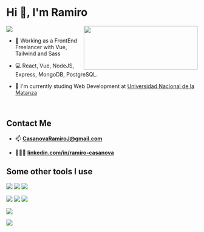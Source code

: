 # Hi 👋, I'm Ramiro
<img src="https://readme-typing-svg.herokuapp.com?color=E6B5776697&lines=The+Full+Stack+Developer+you+want">

<img align="right" src="https://miro.medium.com/max/1400/0*0O5n9x6pzlJ5qLkC.gif" width="300" height="115" />

- 🔭 Working as a FrontEnd Freelancer with Vue, Tailwind and Sass

- 💻 React, Vue, NodeJS, Express, MongoDB, PostgreSQL.

- 📘 I'm currently studing Web Development at [Universidad Nacional de la Matanza](https://www.unlam.edu.ar/)

<br />

## Contact Me

- 📫 **CasanovaRamiroJ@gmail.com** 

- 👨🏻‍🎓 **[linkedin.com/in/ramiro-casanova](https://www.linkedin.com/in/ramiro-casanova)**

## Some other tools I use

<a href="https://www.w3schools.com/html/" target="_blank"><img src="https://img.icons8.com/color/48/000000/html-5.png"/></a>
<a href="https://www.w3schools.com/css/" target="_blank"><img src="https://img.icons8.com/color/48/000000/css3.png"/></a>
<a href="https://www.javascript.com/" target="_blank"><img src="https://img.icons8.com/color/48/000000/javascript.png"/></a>
<!-- <a href="https://www.typescriptlang.org/" target="_blank"><img src="https://img.icons8.com/color/48/000000/typescript.png"/></a> -->
<a href="https://reactjs.org/" target="_blank"><img src="https://img.icons8.com/color/48/000000/react-native.png"/></a>
<a href="https://redux.js.org/" target="_blank"><img src="https://img.icons8.com/color/48/000000/redux.png"/></a>
<a href="https://nodejs.org/" target="_blank"><img src="https://img.icons8.com/color/48/000000/nodejs.png"/></a>
<!-- <a href="https://www.postgresql.org/" target="_blank"><img src="https://img.icons8.com/color/48/000000/postgresql.png"/></a> -->
<a href="https://www.mongodb.com/" target="_blank"><img src="https://img.icons8.com/color/48/000000/mongodb.png"/></a>
<!-- <a href="https://www.firebase.com/" target="_blank"><img src="https://img.icons8.com/color/48/000000/firebase.png"/></a> -->
<a href="https://git-scm.com/" target="_blank"><img src="https://img.icons8.com/color/48/000000/git.png"/></a>
<!-- <a href="https://www.linux.org/" target="_blank"><img src="https://img.icons8.com/color/48/000000/linux.png"/></a> -->
<!--
**CasanovaRamiro/CasanovaRamiro** is a ✨ _special_ ✨ repository because its `README.md` (this file) appears on your GitHub profile.

Here are some ideas to get you started:

- 🔭 I’m currently working on ...
- 🌱 I’m currently learning ...
- 👯 I’m looking to collaborate on ...
- 🤔 I’m looking for help with ...
- 💬 Ask me about ...
- 📫 How to reach me: ...
- 😄 Pronouns: ...
- ⚡ Fun fact: ...
-->
